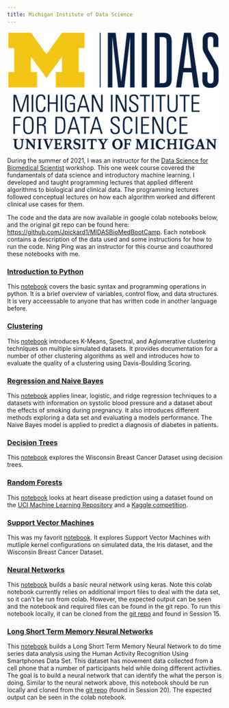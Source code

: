 ```yaml
---
title: Michigan Institute of Data Science
---
```

<p align="center">
  <img src="https://github.com/Jpickard1/jpickard1.github.io/blob/main/content/imgs/MIDAS%20logo.png?raw=true" alt="MIDAS logo" object-fit="fill"/>
</p>

During the summer of 2021, I was an instructor for the [Data Science for Biomedical Scientist](https://midas.umich.edu/data-science-for-biomedical-scientists/) workshop. This one week course covered the fundamentals of data science and introductory machine learning. I developed and taught programming lectures that applied different algorithms to biological and clinical data. The programming lectures followed conceptual lectures on how each algorithm worked and different clinical use cases for them.

The code and the data are now available in google colab notebooks below, and the original git repo can be found here: https://github.com/Jpickard1/MIDASBioMedBootCamp. Each notebook contains a description of the data used and some instructions for how to run the code. Ning Ping was an instructor for this course and coauthored these notebooks with me.

### [Introduction to Python](https://drive.google.com/file/d/1q35hXryQsIgfSSjxQGRR1RiIIQ053DCj/view?usp=sharing)

This [notebook](https://drive.google.com/file/d/1q35hXryQsIgfSSjxQGRR1RiIIQ053DCj/view?usp=sharing) covers the basic syntax and programming operations in python. It is a brief overview of variables, control flow, and data structures. It is very acceessable to anyone that has written code in another language before.

### [Clustering](https://drive.google.com/file/d/1O8ul-jx1XnM_MbPIchyS70SbtZz9b54A/view?usp=sharing)

This [notebook](https://drive.google.com/file/d/1O8ul-jx1XnM_MbPIchyS70SbtZz9b54A/view?usp=sharing) introduces K-Means, Spectral, and Aglomerative clustering techniques on multiple simulated datasets. It provides documentation for a number of other clustering algorithms as well and introduces how to evaluate the quality of a clustering using Davis-Boulding Scoring.

### [Regression and Naive Bayes](https://drive.google.com/file/d/1pW0dWgiDtyRJ2tjcXWl8F7MqUlm4kQW9/view?usp=sharing)

This [notebook](https://drive.google.com/file/d/1pW0dWgiDtyRJ2tjcXWl8F7MqUlm4kQW9/view?usp=sharing) applies linear, logistic, and ridge regression techniques to a datasets with information on systolic blood pressure and a dataset about the effects of smoking during pregnancy. It also introduces different methods exploring a data set and evaluating a models performance. The Naive Bayes model is applied to predict a diagnosis of diabetes in patients.

### [Decision Trees](https://drive.google.com/file/d/1O4I8vNNR6inoTpIkDw521ELJQ8mtCfat/view?usp=sharing)

This [notebook](https://drive.google.com/file/d/1O4I8vNNR6inoTpIkDw521ELJQ8mtCfat/view?usp=sharing) explores the Wisconsin Breast Cancer Dataset using decision trees.

### [Random Forests](https://drive.google.com/file/d/1ucz5SvcncT3A9qWIBjOx8EPl4o1G0Zfy/view?usp=sharing)

This [notebook](https://drive.google.com/file/d/1ucz5SvcncT3A9qWIBjOx8EPl4o1G0Zfy/view?usp=sharing) looks at heart disease prediction using a dataset found on the [UCI Machine Learning Repository](https://archive.ics.uci.edu/ml/datasets/heart%2BDisease) and a [Kaggle competition](https://www.kaggle.com/shahirzain/heart-disease-prediction).

### [Support Vector Machines](https://drive.google.com/file/d/1w_kQ0zBKiPyMsFZNLDhkiz1acR7YLM84/view?usp=sharing)

This was my favorit [notebook](https://drive.google.com/file/d/1w_kQ0zBKiPyMsFZNLDhkiz1acR7YLM84/view?usp=sharing). It explores Support Vector Machines with mutliple kernel configurations on simulated data, the Iris dataset, and the Wisconsin Breast Cancer Dataset.

### [Neural Networks](https://drive.google.com/file/d/1C9DwJtgmznNoGTZB8uupWbKjgD_5TQIq/view?usp=sharing)

This [notebook](https://drive.google.com/file/d/1C9DwJtgmznNoGTZB8uupWbKjgD_5TQIq/view?usp=sharing) builds a basic neural network using keras. Note this colab notebook currently relies on additional import files to deal with the data set, so it can't be run from colab. However, the expected output can be seen and the notebook and required files can be found in the git repo. To run this notebook locally, it can be cloned from the [git repo](https://github.com/Jpickard1/MIDASBioMedBootCamp) and found in Session 15.

### [Long Short Term Memory Neural Networks](https://drive.google.com/file/d/1PAYOQCvOJzn4X4MgiuWOPW7dk4fbXBu1/view?usp=sharing)

This [notebook](https://drive.google.com/file/d/1PAYOQCvOJzn4X4MgiuWOPW7dk4fbXBu1/view?usp=sharing) builds a Long Short Term Memory Neural Network to do time series data analysis using the Human Activity Recognition Using Smartphones Data Set. This dataset has movement data collected from a cell phone that a number of participants held while doing different activities. The goal is to build a neural network that can identify the what the person is doing. Similar to the neural network above, this notebook should be run locally and cloned from the [git repo](https://github.com/Jpickard1/MIDASBioMedBootCamp) (found in Session 20). The expected output can be seen in the colab notebook.
